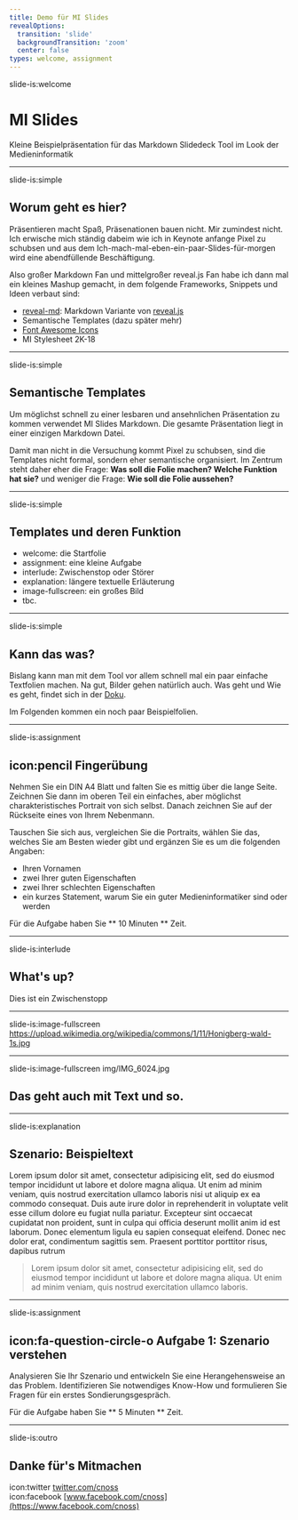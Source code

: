 ```yaml
---
title: Demo für MI Slides
revealOptions:
  transition: 'slide'
  backgroundTransition: 'zoom'
  center: false
types: welcome, assignment
---
```


slide-is:welcome
# MI Slides
Kleine Beispielpräsentation für das Markdown Slidedeck Tool im Look der Medieninformatik

---

slide-is:simple
## Worum geht es hier?

Präsentieren macht Spaß, Präsenationen bauen nicht. Mir zumindest nicht. Ich erwische mich ständig dabeim wie ich in Keynote anfange Pixel zu schubsen und aus dem Ich-mach-mal-eben-ein-paar-Slides-für-morgen wird eine abendfüllende Beschäftigung.

Also großer Markdown Fan und mittelgroßer reveal.js Fan habe ich dann mal ein kleines Mashup gemacht, in dem folgende Frameworks, Snippets und Ideen verbaut sind:
* [reveal-md](https://github.com/webpro/reveal-md): Markdown Variante von [reveal.js](https://revealjs.com/)
* Semantische Templates (dazu später mehr)
* [Font Awesome Icons](https://fontawesome.com/icons)
* MI Stylesheet 2K-18

---

slide-is:simple
## Semantische Templates

Um möglichst schnell zu einer lesbaren und ansehnlichen Präsentation zu kommen verwendet MI Slides Markdown. Die gesamte Präsentation liegt in einer einzigen Markdown Datei. 

Damit man nicht in die Versuchung kommt Pixel zu schubsen, sind die Templates nicht formal, sondern eher semantische organisiert. Im Zentrum steht daher eher die Frage: **Was soll die Folie machen? Welche Funktion hat sie?** und weniger die Frage: **Wie soll die Folie aussehen?**


---

slide-is:simple
## Templates und deren Funktion


* welcome: die Startfolie
* assignment: eine kleine Aufgabe
* interlude: Zwischenstop oder Störer
* explanation: längere textuelle Erläuterung
* image-fullscreen: ein großes Bild
* tbc.

---

slide-is:simple
## Kann das was?

Bislang kann man mit dem Tool vor allem schnell mal ein paar einfache Textfolien machen. Na gut, Bilder gehen natürlich auch. Was geht und Wie es geht, findet sich in der [Doku](https://github.com/cnoss/mi-slides).

Im Folgenden kommen ein noch paar Beispielfolien.

---

slide-is:assignment
## icon:pencil Fingerübung

Nehmen Sie ein DIN A4 Blatt und falten Sie es mittig über die lange Seite. Zeichnen Sie dann im oberen Teil ein einfaches, aber möglichst charakteristisches Portrait von sich selbst. Danach zeichnen Sie auf der Rückseite eines von Ihrem Nebenmann.

Tauschen Sie sich aus, vergleichen Sie die Portraits, wählen Sie das, welches Sie am Besten wieder gibt und ergänzen Sie es um die folgenden Angaben:
* Ihren Vornamen
* zwei Ihrer guten Eigenschaften
* zwei Ihrer schlechten Eigenschaften
* ein kurzes Statement, warum Sie ein guter Medieninformatiker sind oder werden

Für die Aufgabe haben Sie ** 10 Minuten ** Zeit.

---

slide-is:interlude
## What's up?
Dies ist ein Zwischenstopp

---

slide-is:image-fullscreen https://upload.wikimedia.org/wikipedia/commons/1/11/Honigberg-wald-1s.jpg

---

slide-is:image-fullscreen img/IMG_6024.jpg
## Das geht auch mit Text und so.

---

slide-is:explanation
## Szenario: Beispieltext 

Lorem ipsum dolor sit amet, consectetur adipisicing elit, sed do eiusmod tempor incididunt ut labore et dolore magna aliqua. Ut enim ad minim veniam, quis nostrud exercitation ullamco laboris nisi ut aliquip ex ea commodo consequat. Duis aute irure dolor in reprehenderit in voluptate velit esse cillum dolore eu fugiat nulla pariatur. Excepteur sint occaecat cupidatat non proident, sunt in culpa qui officia deserunt mollit anim id est laborum. Donec elementum ligula eu sapien consequat eleifend. Donec nec dolor erat, condimentum sagittis sem. Praesent porttitor porttitor risus, dapibus rutrum


> Lorem ipsum dolor sit amet, consectetur adipisicing elit, sed do eiusmod tempor incididunt ut labore et dolore magna aliqua. Ut enim ad minim veniam, quis nostrud exercitation ullamco laboris.



---

slide-is:assignment
## icon:fa-question-circle-o **Aufgabe 1:** Szenario verstehen

Analysieren Sie Ihr Szenario und entwickeln Sie eine Herangehensweise an das Problem. Identifizieren Sie notwendiges Know-How und formulieren Sie Fragen für ein erstes Sondierungsgespräch.

Für die Aufgabe haben Sie ** 5 Minuten ** Zeit. 



---

slide-is:outro
## Danke für's Mitmachen

icon:twitter [twitter.com/cnoss](http://twitter.com/cnoss)  
icon:facebook [www.facebook.com/cnoss](https://www.facebook.com/cnoss)
